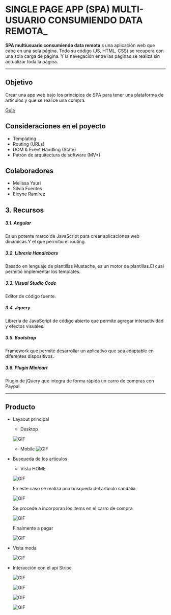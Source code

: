 

# SINGLE PAGE APP (SPA) MULTI-USUARIO CONSUMIENDO DATA REMOTA_

**SPA multiusuario consumiendo data remota** s una aplicación web que cabe en una sola página. Todo su código (JS, HTML, CSS) se recupera con una sola carga de página. Y la navegación entre las páginas se realiza sin actualizar toda la página.

***
## Objetivo
Crear una app web bajo los principios de SPA para tener una plataforma de articulos y que se realice una compra.

[Guia](https://fab.com/)

## Consideraciones en el poyecto
* Templating
* Routing (URLs)
* DOM & Event Handling (State)
* Patrón de arquitectura de software (MV*)

## Colaboradores

* Melissa Yauri
* Silvia Fuentes
* Eleyne Ramírez

## 3. Recursos

##### 3.1. Angular
Es un potente marco de JavaScript para crear aplicaciones web dinámicas.Y el que permitio el routing.

##### 3.2. Librería Handlebars
Basado en  lenguaje de plantillas Mustache, es un motor de plantillas.El cual permitió implementar los templates.

##### 3.3. Visual Studio Code
Editor de código fuente.

##### 3.4. Jquery
Librería de JavaScript de código abierto que permite agregar interactividad y efectos visuales.

##### 3.5. Bootstrap
 Framework que permite desarrollar un aplicativo que sea adaptable en diferentes dispositivos.

##### 3.6. Plugin Minicart
Plugin de jQuery que integra de forma rápida un carro de compras con Paypal.


***
## Producto

* Layaout principal
  - Desktop

   ![GIF](public/assets/images/layaout1.PNG)

  - Mobile
    ![GIF](public/assets/images/layaout2.PNG)

* Busqueda de los articulos
  - Vista HOME

   ![GIF](public/assets/images/layaout3.PNG)

   En este caso se realiza una búsqueda del artículo sandalia

   ![GIF](public/assets/images/layaout4.PNG)

   Se procede a incorporan los items en el carro de compra

   ![GIF](public/assets/images/layaout5.PNG)

   Finalmente a pagar

   ![GIF](public/assets/images/layaout6.PNG)

 - Vista moda

   ![GIF](public/assets/images/moda.PNG)
* Interacción con el api Stripe

  ![GIF](public/assets/images/img6.jpg)

  ![GIF](public/assets/images/img7.jpg)

  ![GIF](public/assets/images/img8.jpg)

  ![GIF](public/assets/images/img9.jpg)
